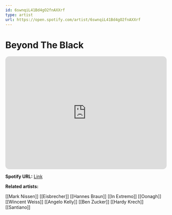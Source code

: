 ```yaml
---
id: 6swnqiL41Bd4gO2fnAXXrf
type: artist
url: https://open.spotify.com/artist/6swnqiL41Bd4gO2fnAXXrf
---
```

# Beyond The Black

<iframe style="border-radius:12px" src="https://open.spotify.com/embed/artist/6swnqiL41Bd4gO2fnAXXrf" width="100%" height="352" frameBorder="0" allowfullscreen="" allow="autoplay; clipboard-write; encrypted-media; fullscreen; picture-in-picture" loading="lazy"></iframe>

**Spotify URL:** [Link](https://open.spotify.com/artist/6swnqiL41Bd4gO2fnAXXrf)

**Related artists:**

[[Mark Nissen]]
[[Eisbrecher]]
[[Hannes Braun]]
[[In Extremo]]
[[Oonagh]]
[[Wincent Weiss]]
[[Angelo Kelly]]
[[Ben Zucker]]
[[Hardy Krech]]
[[Santiano]]
